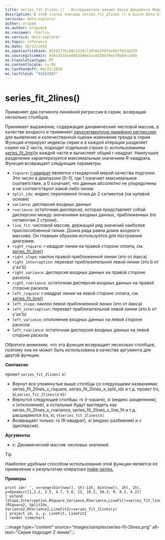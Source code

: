 ```yaml
---
title: series_fit_2lines () - Исследователь данных Azure Документы Майкрософт
description: В этой статье описаны series_fit_2lines () в Azure Data Explorer.
services: data-explorer
author: orspod
ms.author: orspodek
ms.reviewer: rkarlin
ms.service: data-explorer
ms.topic: reference
ms.date: 10/23/2018
ms.openlocfilehash: 05163735c88c3229c13d76e3f8fde9bff091b239
ms.sourcegitcommit: 436cd515ea0d83d46e3ac6328670ee78b64ccb05
ms.translationtype: MT
ms.contentlocale: ru-RU
ms.lasthandoff: 04/21/2020
ms.locfileid: "81663507"
---
```

# <a name="series_fit_2lines"></a>series_fit_2lines()

Применяет два сегмента линейной регрессии в серии, возвращая несколько столбцов.  

Принимает выражение, содержащее динамический числовой массив, в качестве входного и применяет [двухсегментную линейную регрессию](https://en.wikipedia.org/wiki/Segmented_regression) для выявления и количественной оценки изменения тренда в серии. Функция итерирует индексы серии и в каждой итерации разделяет серию на 2 части, подходит отдельной строке (с использованием [series_fit_line))](series-fit-linefunction.md)к каждой части и вычисляет общий r-квадрат. Наилучшее разделение характеризуется максимальным значением R-квадрата. Функция возвращает следующие параметры.
* `rsquare`: [r-квадрат](https://en.wikipedia.org/wiki/Coefficient_of_determination) является стандартной мерой качества подгонки. Это число в диапазоне [0–1], где 1 означает максимальное соответствие, а 0 означает, что данные абсолютно не упорядочены и не соответствуют какой-либо линии.
* `split_idx`: индекс переломной точки до 2 сегментов (на нулевой основе)
* `variance`: дисперсия входных данных
* `rvariance`: остаточная дисперсия, которая представляет собой дисперсию между значениями входных данных, приближенных (по сегментам 2 строки).
* `line_fit`: числовой массив, держащий ряд значений наиболее приспособленной линии. Длина ряда равна длине входного массива. Он главным образом используется для построения диаграмм.
* `right_rsquare`: r-квадрат линии на правой стороне сплита, см. [series_fit_line()](series-fit-linefunction.md)
* `right_slope`: наклон правой приближенной линии (это от йакса)
* `right_interception`: перехват приблизительной левой линии (это b от y'ax'b)
* `right_variance`: дисперсия входных данных на правой стороне раскола
* `right_rvariance`: остаточная дисперсия входных данных на правой стороне раскола
* `left_rsquare`: r-квадрат линии на левой стороне сплита, см. [series_fit_line()](series-fit-linefunction.md)
* `left_slope`: наклон левой приближенной линии (это от йакса)
* `left_interception`: перехват приблизительной левой линии (это b от y'ax'b)
* `left_variance`: отклонение входных данных на левой стороне раскола
* `left_rvariance`: остаточная дисперсия входных данных на левой стороне раскола

*Обратите внимание,* что эта функция возвращает несколько столбцов, поэтому она не может быть использована в качестве аргумента для другой функции.

**Синтаксис**

проект `series_fit_2lines(` *x*`)`
* Вернут все упомянутые выше столбцы со следующими названиями: series_fit_2lines_x_rsquare, series_fit_2lines_x_split_idx и т.д.
проект (rs, si,`series_fit_2lines(`*x* v)`)`
* Вернутся следующие столбцы: rs (r-square), si (индекс разделения), v (отклонение), а остальные будут выглядеть как series_fit_2lines_x_rvariance, series_fit_2lines_x_line_fit и т.д. расширяются (rs, si, v)`series_fit_2lines(`*x*`)`
* Возвращает только: rs (R-квадрат), si (индекс разбиения) и v (дисперсия).
  
**Аргументы**

* *x*: Динамический массив числовых значений.  

> [!TIP]
> Наиболее удобным способом использования этой функции является ее применение к результатам оператора [make-series.](make-seriesoperator.md)

**Примеры**

```kusto
print id=' ', x=range(bin(now(), 1h)-11h, bin(now(), 1h), 1h), y=dynamic([1,2.2, 2.5, 4.7, 5.0, 12, 10.3, 10.3, 9, 8.3, 6.2])
| extend (Slope,Interception,RSquare,Variance,RVariance,LineFit)=series_fit_line(y), (RSquare2, SplitIdx, Variance2,RVariance2,LineFit2)=series_fit_2lines(y)
| project id, x, y, LineFit, LineFit2
| render timechart
```

:::image type="content" source="images/samples/series-fit-2lines.png" alt-text="Серия подходит 2 линии":::
